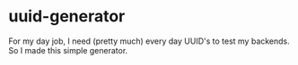 # uuid-generator

For my day job, I need (pretty much) every day UUID's to test my backends. So I made this simple generator.